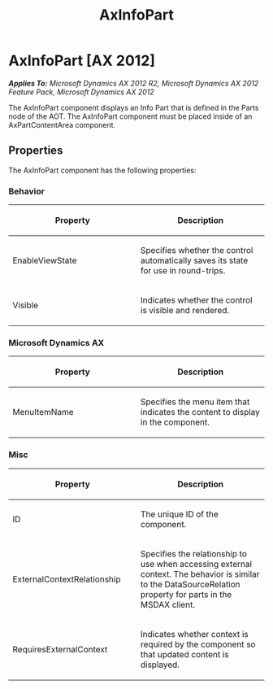 ﻿---
title: AxInfoPart
TOCTitle: AxInfoPart
ms:assetid: 1f90b335-349e-435f-b1d8-386b86a0a322
ms:mtpsurl: https://msdn.microsoft.com/en-us/library/Gg841219(v=AX.60)
ms:contentKeyID: 35245064
ms.date: 11/07/2012
mtps_version: v=AX.60
---

# AxInfoPart [AX 2012]


_**Applies To:** Microsoft Dynamics AX 2012 R2, Microsoft Dynamics AX 2012 Feature Pack, Microsoft Dynamics AX 2012_

The AxInfoPart component displays an Info Part that is defined in the Parts node of the AOT. The AxInfoPart component must be placed inside of an AxPartContentArea component.

## Properties

The AxInfoPart component has the following properties:

### Behavior

<table>
<colgroup>
<col style="width: 50%" />
<col style="width: 50%" />
</colgroup>
<thead>
<tr class="header">
<th><p>Property</p></th>
<th><p>Description</p></th>
</tr>
</thead>
<tbody>
<tr class="odd">
<td><p>EnableViewState</p></td>
<td><p>Specifies whether the control automatically saves its state for use in round-trips.</p></td>
</tr>
<tr class="even">
<td><p>Visible</p></td>
<td><p>Indicates whether the control is visible and rendered.</p></td>
</tr>
</tbody>
</table>


### Microsoft Dynamics AX

<table>
<colgroup>
<col style="width: 50%" />
<col style="width: 50%" />
</colgroup>
<thead>
<tr class="header">
<th><p>Property</p></th>
<th><p>Description</p></th>
</tr>
</thead>
<tbody>
<tr class="odd">
<td><p>MenuItemName</p></td>
<td><p>Specifies the menu item that indicates the content to display in the component.</p></td>
</tr>
</tbody>
</table>


### Misc

<table>
<colgroup>
<col style="width: 50%" />
<col style="width: 50%" />
</colgroup>
<thead>
<tr class="header">
<th><p>Property</p></th>
<th><p>Description</p></th>
</tr>
</thead>
<tbody>
<tr class="odd">
<td><p>ID</p></td>
<td><p>The unique ID of the component.</p></td>
</tr>
<tr class="even">
<td><p>ExternalContextRelationship</p></td>
<td><p>Specifies the relationship to use when accessing external context. The behavior is similar to the DataSourceRelation property for parts in the MSDAX client.</p></td>
</tr>
<tr class="odd">
<td><p>RequiresExternalContext</p></td>
<td><p>Indicates whether context is required by the component so that updated content is displayed.</p></td>
</tr>
</tbody>
</table>

